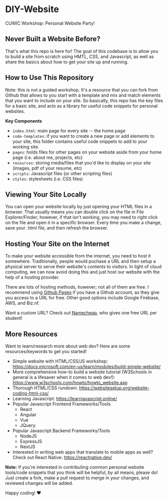 # DIY-Website
CUWIC Workshop: Personal Website Party!

## Never Built a Website Before?
That's what this repo is here for! The goal of this codebase is to allow you to build a site from scratch using HMTL, CSS, and Javascript, as well as share the basics about how to get your site up and running. 

## How to Use This Repository
Note: this is not a guided workshop. It's a resource that you can fork from Github that allows to you start with a template and  mix and match elements that you want to include on your site. So basically, this repo has the key files for a basic site, and acts as a library for useful code snippets for personal websites. 

**Key Components**

- `index.html`: main page for every site -- the home page
- `code-templates`: if you want to create a new page or add elements to your site, this folder contains useful code snippets to add to your working site.
- `pages`: holds files for other pages on your website aside from your home page (i.e. about me, projects, etc)
- `resources`: storing media/files that you'd like to display on your site (images, pdf of your resume, etc)
- `scripts`: Javascript files (or other scripting files)
- `styles`: stylesheets (i.e. CSS files)

## Viewing Your Site Locally
You can open your website locally by just opening your HTML files in a browser. That usually means you can double click on the file in File Explorer/Finder; however, if that isn't working, you may need to right click on the file and open it in a specific browser. Every time you make a change, save your .html file, and then refresh the browser.

## Hosting Your Site on the Internet
To make your website accessible from the internet, you need to host it somewhere. Traditionally, people would puchase a URL and then setup a physical server to serve their website's contents to visitors. In light of cloud computing, we can now avoid doing this and just host our website with the help of a hosting provider. 

There are lots of hosting methods, however; not all of them are free. I recommend using [Github Pages](https://pages.github.com/) if you have a Github account, as they give you access to a URL for free. Other good options include Google Firebase, AWS, and Biz.nf.

Want a custom URL? Check out [Namecheap](https://nc.me/), who gives one free URL per student!

## More Resources

Want to learn/research more about web dev? Here are some resources/keywords to get you started!

- Simple website with HTML/CSS/JS workshop: https://docs.microsoft.com/en-us/learn/modules/build-simple-website/
- More comprehensive how-to build a website tutorial (W3Schools in general is a lifesaver when it comes to web dev!): https://www.w3schools.com/howto/howto_website.asp
- Thorough HTML/CSS rundown: https://websitesetup.org/website-coding-html-css/
- Learning Javascript: https://learnjavascript.online/
- Popular Javascript Frontend Frameworks/Tools
    - React
    - Angular
    - Vue
    - JQuery
- Popular Javascript Backend Frameworks/Tools
    - NodeJS
    - ExpressJS
    - NextJS
- Interested in writing web apps that translate to mobile apps as well? Check out React Native: https://reactnative.dev/


**Note:** If you're interested in contributing common personal website tools/code snippets that you think will be helpful, by all means, please do! Just create a fork, make a pull request to merge in your changes, and reviewed changes will be added.

Happy coding! ❤️
